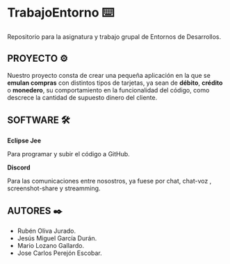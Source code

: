 # TrabajoEntorno ⌨️
Repositorio para la asignatura y trabajo grupal de Entornos de Desarrollos.

## PROYECTO ⚙️
Nuestro proyecto consta de crear una pequeña aplicación en la que se **emulan compras** con distintos tipos de tarjetas, ya sean
de **débito**, **crédito** o **monedero**, su comportamiento en la funcionalidad del código, como descrece la
cantidad de supuesto dinero del cliente.

## SOFTWARE 🛠️
**Eclipse Jee**
<p>Para programar y subir el código a GitHub.</p>

**Discord**
<p>Para las comunicaciones entre nosostros, ya fuese por chat, chat-voz , screenshot-share y streamming.</p>

## AUTORES ✒️
* Rubén Oliva Jurado.
* Jesús Miguel García Durán.
* Mario Lozano Gallardo.
* Jose Carlos Perejón Escobar.
